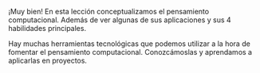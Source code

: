 ¡Muy bien! En esta lección conceptualizamos el pensamiento computacional. Además de ver algunas de sus aplicaciones y sus 4 habilidades principales.

Hay muchas herramientas tecnológicas que podemos utilizar a la hora de fomentar el pensamiento computacional. Conozcámoslas y aprendamos a aplicarlas en proyectos.